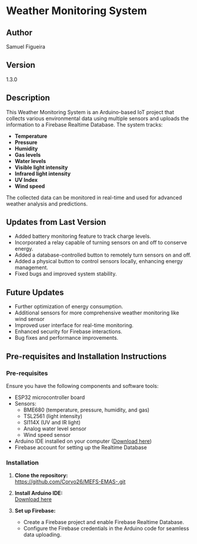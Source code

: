 # Weather Monitoring System

## Author  
Samuel Figueira  

## Version  
1.3.0  

## Description  
This Weather Monitoring System is an Arduino-based IoT project that collects various environmental data using multiple sensors and uploads the information to a Firebase Realtime Database. The system tracks:  
- **Temperature**  
- **Pressure**  
- **Humidity**  
- **Gas levels**  
- **Water levels**  
- **Visible light intensity**  
- **Infrared light intensity**  
- **UV Index**  
- **Wind speed**  

The collected data can be monitored in real-time and used for advanced weather analysis and predictions.

## Updates from Last Version  
- Added battery monitoring feature to track charge levels.  
- Incorporated a relay capable of turning sensors on and off to conserve energy.  
- Added a database-controlled button to remotely turn sensors on and off.  
- Added a physical button to control sensors locally, enhancing energy management.  
- Fixed bugs and improved system stability.

## Future Updates  
- Further optimization of energy consumption.  
- Additional sensors for more comprehensive weather monitoring like wind sensor
- Improved user interface for real-time monitoring.  
- Enhanced security for Firebase interactions.  
- Bug fixes and performance improvements.

## Pre-requisites and Installation Instructions  

### Pre-requisites  
Ensure you have the following components and software tools:  
- ESP32 microcontroller board  
- Sensors:  
  - BME680 (temperature, pressure, humidity, and gas)  
  - TSL2561 (light intensity)  
  - SI114X (UV and IR light)  
  - Analog water level sensor  
  - Wind speed sensor  
- Arduino IDE installed on your computer ([Download here](https://www.arduino.cc/en/software))  
- Firebase account for setting up the Realtime Database  

### Installation  

1. **Clone the repository:**  
   https://github.com/Corvo26/MEFS-EMAS-.git

2. **Install Arduino IDE:**  
   [Download here](https://www.arduino.cc/en/software)

3. **Set up Firebase:**  
   - Create a Firebase project and enable Firebase Realtime Database.  
   - Configure the Firebase credentials in the Arduino code for seamless data uploading.  
